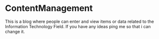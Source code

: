 # ContentManagement
This is a blog where people can enter and view items or data related to the Information Technology Field. If you have any ideas ping me so that i can change it. 
